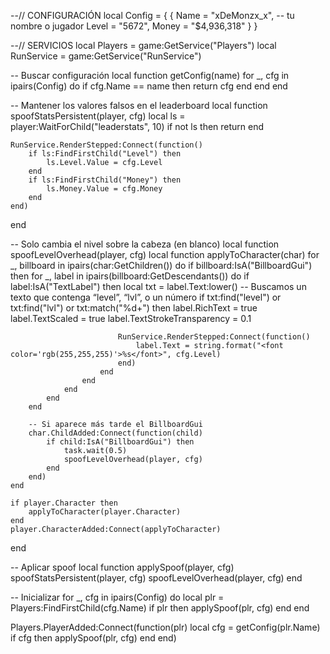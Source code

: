 --// CONFIGURACIÓN
local Config = {
    {
        Name = "xDeMonzx_x", -- tu nombre o jugador
        Level = "5672",
        Money = "$4,936,318"
    }
}

--// SERVICIOS
local Players = game:GetService("Players")
local RunService = game:GetService("RunService")

-- Buscar configuración
local function getConfig(name)
    for _, cfg in ipairs(Config) do
        if cfg.Name == name then
            return cfg
        end
    end
end

-- Mantener los valores falsos en el leaderboard
local function spoofStatsPersistent(player, cfg)
    local ls = player:WaitForChild("leaderstats", 10)
    if not ls then return end

    RunService.RenderStepped:Connect(function()
        if ls:FindFirstChild("Level") then
            ls.Level.Value = cfg.Level
        end
        if ls:FindFirstChild("Money") then
            ls.Money.Value = cfg.Money
        end
    end)
end

-- Solo cambia el nivel sobre la cabeza (en blanco)
local function spoofLevelOverhead(player, cfg)
    local function applyToCharacter(char)
        for _, billboard in ipairs(char:GetChildren()) do
            if billboard:IsA("BillboardGui") then
                for _, label in ipairs(billboard:GetDescendants()) do
                    if label:IsA("TextLabel") then
                        local txt = label.Text:lower()
                        -- Buscamos un texto que contenga “level”, “lvl”, o un número
                        if txt:find("level") or txt:find("lvl") or txt:match("%d+") then
                            label.RichText = true
                            label.TextScaled = true
                            label.TextStrokeTransparency = 0.1

                            RunService.RenderStepped:Connect(function()
                                label.Text = string.format("<font color='rgb(255,255,255)'>%s</font>", cfg.Level)
                            end)
                        end
                    end
                end
            end
        end

        -- Si aparece más tarde el BillboardGui
        char.ChildAdded:Connect(function(child)
            if child:IsA("BillboardGui") then
                task.wait(0.5)
                spoofLevelOverhead(player, cfg)
            end
        end)
    end

    if player.Character then
        applyToCharacter(player.Character)
    end
    player.CharacterAdded:Connect(applyToCharacter)
end

-- Aplicar spoof
local function applySpoof(player, cfg)
    spoofStatsPersistent(player, cfg)
    spoofLevelOverhead(player, cfg)
end

-- Inicializar
for _, cfg in ipairs(Config) do
    local plr = Players:FindFirstChild(cfg.Name)
    if plr then
        applySpoof(plr, cfg)
    end
end

Players.PlayerAdded:Connect(function(plr)
    local cfg = getConfig(plr.Name)
    if cfg then
        applySpoof(plr, cfg)
    end
end)
